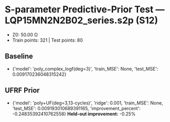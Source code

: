 # S-parameter Predictive-Prior Test — LQP15MN2N2B02_series.s2p (S12)
- Z0: 50.00 Ω
- Train points: 321  |  Test points: 80

## Baseline
- {'model': 'poly_complex_logf(deg=3)', 'train_MSE': None, 'test_MSE': 0.009170236048315242}

## UFRF Prior
- {'model': 'poly+UF(deg=3,13-cycles)', 'ridge': 0.001, 'train_MSE': None, 'test_MSE': 0.009193010689391165, 'improvement_percent': -0.24835392410762558}
**Held-out improvement:** -0.25%